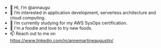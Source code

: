 - 👋 Hi, I’m @annaugu
- 👀 I’m interested in application development, serverless architecture and cloud computing.
- 🌱 I’m currently studying for my AWS SysOps certification.
- 🍱 I'm a foodie and love to try new foods.
- 📫 Reach out to me on https://www.linkedin.com/in/annemartineaugustin/

<!--
**AAMartine/aamartine** is a ✨ _special_ ✨ repository because its `README.md` (this file) appears on your GitHub profile.

Here are some ideas to get you started:

- 🔭 I’m currently working on ...
- 🌱 I’m currently learning ...
- 👯 I’m looking to collaborate on ...
- 🤔 I’m looking for help with ...
- 💬 Ask me about ...
- 📫 How to reach me: ...
- 😄 Pronouns: ...
- ⚡ Fun fact: ...
-->
